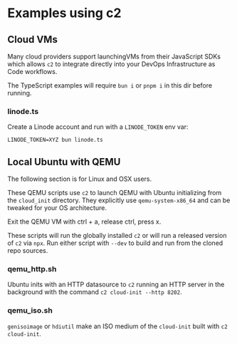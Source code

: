 # Examples using c2

## Cloud VMs

Many cloud providers support launchingVMs from their JavaScript SDKs which
allows `c2` to integrate directly into your DevOps Infrastructure as Code
workflows.

The TypeScript examples will require `bun i` or `pnpm i` in this dir before
running.

### linode.ts

Create a Linode account and run with a `LINODE_TOKEN` env var:

```
LINODE_TOKEN=XYZ bun linode.ts
```

## Local Ubuntu with QEMU

The following section is for Linux and OSX users.

These QEMU scripts use `c2` to launch QEMU with Ubuntu initializing from the
`cloud_init` directory. They explicitly use `qemu-system-x86_64` and can be
tweaked for your OS architecture.

Exit the QEMU VM with ctrl + a, release ctrl, press x.

These scripts will run the globally installed `c2` or will run a released
version of `c2` via `npx`. Run either script with `--dev` to build and run
from the cloned repo sources.

### qemu_http.sh

Ubuntu inits with an HTTP datasource to `c2` running an HTTP server in the
background with the command `c2 cloud-init --http 8202`.

### qemu_iso.sh

`genisoimage` or `hdiutil` make an ISO medium of the `cloud-init` built with
`c2 cloud-init`.
